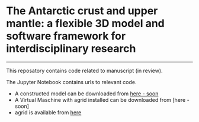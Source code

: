 # The Antarctic crust and upper mantle: a flexible 3D model and software framework for interdisciplinary research

---

This reposatory contains code related to manuscript (in review). 

The Jupyter Notebook contains urls to relevant code. 

- A constructed model can be downloaded from [here - soon](url/to/aardnet)
- A Virtual Maschine with agrid installed can be downloaded from [here - soon]
- agrid is available from [here](https://github.com/TobbeTripitaka/agrid)
